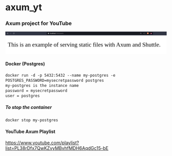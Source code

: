 # axum_yt

### Axum project for YouTube

![Alternative text](screenshot.png "title")

#### Docker (Postgres)

    docker run -d -p 5432:5432 --name my-postgres -e POSTGRES_PASSWORD=mysecretpassword postgres
    my-postgres is the instance name
    password = mysecretpassword
    user = postgres

##### To stop the container
    docker stop my-postgres
    
#### YouTube Axum Playlist
https://www.youtube.com/playlist?list=PL38rDfx7QwKZvyMBvhfMDH6AqdGc15-bE



